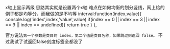 x轴上显示两级
思路其实就是设置两个x轴
难点在如何均衡的划分竖线，网上给的例子都是均等分，而我做的是不均等
interval:function(index,value){
	console.log('index',index,'value',value)
	if(index == 0  || index == 3 || index == 9 || index == undefined){
		return true
	}
},

官方说法`第一个参数是类目的 index，第二个值是类目名称，如果跳过则返回 false。`
不过我试了试返回false刻度标签全都没了